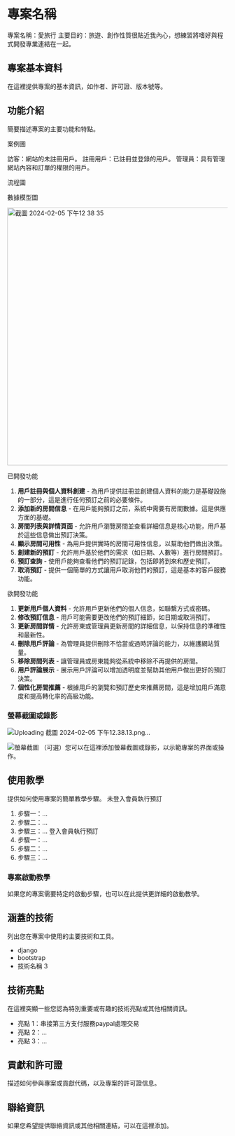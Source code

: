# 專案名稱

專案名稱：愛旅行
主要目的：旅遊、創作性質很貼近我內心，想練習將嗜好與程式開發專業連結在一起。


## 專案基本資料

在這裡提供專案的基本資訊，如作者、許可證、版本號等。

## 功能介紹
簡要描述專案的主要功能和特點。

案例圖

訪客：網站的未註冊用戶。
註冊用戶：已註冊並登錄的用戶。
管理員：具有管理網站內容和訂單的權限的用戶。









流程圖

數據模型圖

<img width="588" alt="截圖 2024-02-05 下午12 38 35" src="https://github.com/suochu/djangoBooking/assets/89134683/cabc9ac8-5249-4c21-96ef-23504232eb57">

已開發功能
1. **用戶註冊與個人資料創建** - 為用戶提供註冊並創建個人資料的能力是基礎設施的一部分，這是進行任何預訂之前的必要條件。
2. **添加新的房間信息** - 在用戶能夠預訂之前，系統中需要有房間數據。這是供應方面的基礎。
3. **房間列表與詳情頁面** - 允許用戶瀏覽房間並查看詳細信息是核心功能，用戶基於這些信息做出預訂決策。
4. **顯示房間可用性** - 為用戶提供實時的房間可用性信息，以幫助他們做出決策。
5. **創建新的預訂** - 允許用戶基於他們的需求（如日期、人數等）進行房間預訂。
6. **預訂查詢** - 使用戶能夠查看他們的預訂記錄，包括即將到來和歷史預訂。
7. **取消預訂** - 提供一個簡單的方式讓用戶取消他們的預訂，這是基本的客戶服務功能。

欲開發功能
1. **更新用戶個人資料** - 允許用戶更新他們的個人信息，如聯繫方式或密碼。
2. **修改預訂信息** - 用戶可能需要更改他們的預訂細節，如日期或取消預訂。
3. **更新房間詳情** - 允許房東或管理員更新房間的詳細信息，以保持信息的準確性和最新性。
4. **刪除用戶評論** - 為管理員提供刪除不恰當或過時評論的能力，以維護網站質量。
5. **移除房間列表** - 讓管理員或房東能夠從系統中移除不再提供的房間。
6. **用戶評論展示** - 展示用戶評論可以增加透明度並幫助其他用戶做出更好的預訂決策。
7. **個性化房間推薦** - 根據用戶的瀏覽和預訂歷史來推薦房間，這是增加用戶滿意度和提高轉化率的高級功能。




### 螢幕截圖或錄影
![Uploading 截圖 2024-02-05 下午12.38.13.png…]()

![螢幕截圖](screenshot.png)
（可選）您可以在這裡添加螢幕截圖或錄影，以示範專案的界面或操作。











## 使用教學

提供如何使用專案的簡單教學步驟。
未登入會員執行預訂
1. 步驟一：...
2. 步驟二：...
3. 步驟三：...
登入會員執行預訂
1. 步驟一：...
2. 步驟二：...
3. 步驟三：...

### 專案啟動教學

如果您的專案需要特定的啟動步驟，也可以在此提供更詳細的啟動教學。

## 涵蓋的技術

列出您在專案中使用的主要技術和工具。

- django
- bootstrap
- 技術名稱 3

## 技術亮點

在這裡突顯一些您認為特別重要或有趣的技術亮點或其他相關資訊。

- 亮點 1：串接第三方支付服務paypal處理交易
- 亮點 2：...
- 亮點 3：...

## 貢獻和許可證

描述如何參與專案或貢獻代碼，以及專案的許可證信息。

## 聯絡資訊

如果您希望提供聯絡資訊或其他相關連結，可以在這裡添加。


